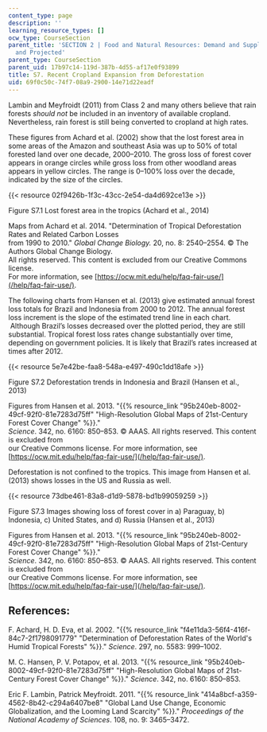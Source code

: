 ```yaml
---
content_type: page
description: ''
learning_resource_types: []
ocw_type: CourseSection
parent_title: 'SECTION 2 | Food and Natural Resources: Demand and Supply, Current
  and Projected'
parent_type: CourseSection
parent_uid: 17b97c14-119d-387b-4d55-af17e0f93899
title: S7. Recent Cropland Expansion from Deforestation
uid: 69f0c50c-74f7-08a9-2900-14e71d22eadf
---
```


Lambin and Meyfroidt (2011) from Class 2 and many others believe that rain forests _should not_ be included in an inventory of available cropland. Nevertheless, rain forest is still being converted to cropland at high rates.  

These figures from Achard et al. (2002) show that the lost forest area in some areas of the Amazon and southeast Asia was up to 50% of total forested land over one decade, 2000–2010. The gross loss of forest cover appears in orange circles while gross loss from other woodland areas appears in yellow circles. The range is 0–100% loss over the decade, indicated by the size of the circles.

{{< resource 02f9426b-1f3c-43cc-2e54-da4d692ce13e >}}

Figure S7.1 Lost forest area in the tropics (Achard et al., 2014)

Maps from Achard et al. 2014. "Determination of Tropical Deforestation Rates and Related Carbon Losses  
from 1990 to 2010." _Global Change Biology._ 20, no. 8: 2540–2554. © The Authors Global Change Biology.  
All rights reserved. This content is excluded from our Creative Commons license.  
For more information, see [https://ocw.mit.edu/help/faq-fair-use/](/help/faq-fair-use/).

The following charts from Hansen et al. (2013) give estimated annual forest loss totals for Brazil and Indonesia from 2000 to 2012. The annual forest loss increment is the slope of the estimated trend line in each chart.  Although Brazil’s losses decreased over the plotted period, they are still substantial. Tropical forest loss rates change substantially over time, depending on government policies. It is likely that Brazil’s rates increased at times after 2012.

{{< resource 5e7e42be-faa8-548a-e497-490c1dd18afe >}}

Figure S7.2 Deforestation trends in Indonesia and Brazil (Hansen et al., 2013)

Figures from Hansen et al. 2013. "{{% resource_link "95b240eb-8002-49cf-92f0-81e7283d75ff" "High-Resolution Global Maps of 21st-Century Forest Cover Change" %}}."  
_Science_. 342, no. 6160: 850–853. © AAAS. All rights reserved. This content is excluded from  
our Creative Commons license. For more information, see [https://ocw.mit.edu/help/faq-fair-use/](/help/faq-fair-use/).

Deforestation is not confined to the tropics. This image from Hansen et al. (2013) shows losses in the US and Russia as well.

{{< resource 73dbe461-83a8-d1d9-5878-bd1b99059259 >}}

Figure S7.3 Images showing loss of forest cover in a) Paraguay, b) Indonesia, c) United States, and d) Russia (Hansen et al., 2013)

Figures from Hansen et al. 2013. "{{% resource_link "95b240eb-8002-49cf-92f0-81e7283d75ff" "High-Resolution Global Maps of 21st-Century Forest Cover Change" %}}."  
_Science_. 342, no. 6160: 850–853. © AAAS. All rights reserved. This content is excluded from  
our Creative Commons license. For more information, see [https://ocw.mit.edu/help/faq-fair-use/](/help/faq-fair-use/).

References:
-----------

F. Achard, H. D. Eva, et al. 2002. "{{% resource_link "f4e11da3-56f4-416f-84c7-2f1798091779" "Determination of Deforestation Rates of the World's Humid Tropical Forests" %}}." _Science_. 297, no. 5583: 999–1002.

M. C. Hansen, P. V. Potapov, et al. 2013. "{{% resource_link "95b240eb-8002-49cf-92f0-81e7283d75ff" "High-Resolution Global Maps of 21st-Century Forest Cover Change" %}}." _Science_. 342, no. 6160: 850–853.

Eric F. Lambin, Patrick Meyfroidt. 2011. "{{% resource_link "414a8bcf-a359-4562-8b42-c294a6407be8" "Global Land Use Change, Economic Globalization, and the Looming Land Scarcity" %}}." _Proceedings of the National Academy of Sciences_. 108, no. 9: 3465–3472.